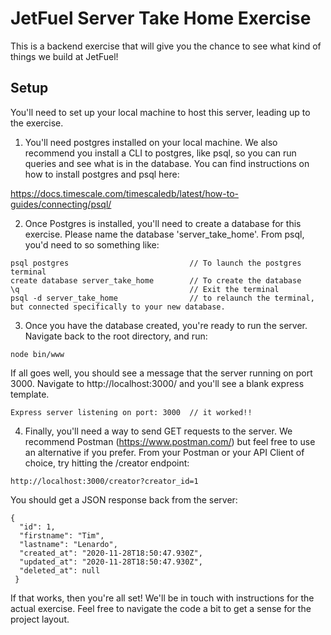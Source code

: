 # JetFuel Server Take Home Exercise

This is a backend exercise that will give you the chance to see what kind of things we build at JetFuel!

## Setup

You'll need to set up your local machine to host this server, leading up to the exercise.

1. You'll need postgres installed on your local machine. We also recommend you install a CLI to postgres, like psql, so you can run queries and see what is in the database. You can find instructions on how to install postgres and psql here:

https://docs.timescale.com/timescaledb/latest/how-to-guides/connecting/psql/

2. Once Postgres is installed, you'll need to create a database for this exercise. Please name the database 'server_take_home'. From psql, you'd need to so something like:

```
psql postgres                           // To launch the postgres terminal
create database server_take_home        // To create the database
\q                                      // Exit the terminal
psql -d server_take_home                // to relaunch the terminal, but connected specifically to your new database.
```

3. Once you have the database created, you're ready to run the server. Navigate back to the root directory, and run:
```
node bin/www
```
If all goes well, you should see a message that the server running on port 3000. Navigate to http://localhost:3000/ and you'll see a blank express template.
```
Express server listening on port: 3000  // it worked!!
```

4. Finally, you'll need a way to send GET requests to the server. We recommend Postman (https://www.postman.com/) but feel free to use an alternative if you prefer. From your Postman or your API Client of choice, try hitting the /creator endpoint:
```
http://localhost:3000/creator?creator_id=1
```

You should get a JSON response back from the server:
```
{
  "id": 1,
  "firstname": "Tim",
  "lastname": "Lenardo",
  "created_at": "2020-11-28T18:50:47.930Z",
  "updated_at": "2020-11-28T18:50:47.930Z",
  "deleted_at": null
 }
```

If that works, then you're all set! We'll be in touch with instructions for the actual exercise. Feel free to navigate the code a bit to get a sense for the project layout.
